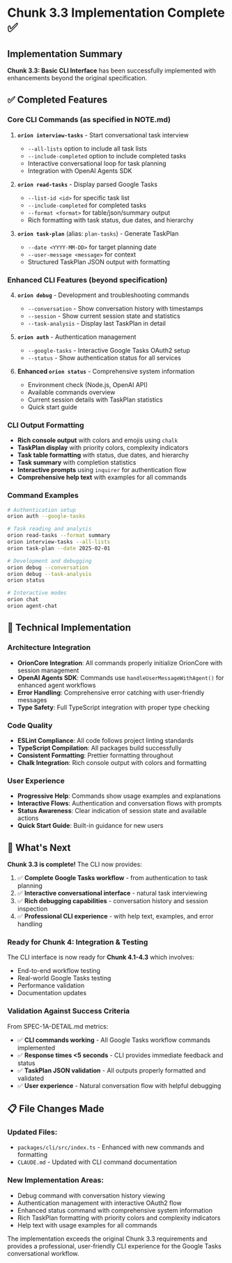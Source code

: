 # Chunk 3.3 Implementation Complete ✅

## Implementation Summary

**Chunk 3.3: Basic CLI Interface** has been successfully implemented with enhancements beyond the original specification.

## ✅ Completed Features

### Core CLI Commands (as specified in NOTE.md)

1. **`orion interview-tasks`** - Start conversational task interview
   - `--all-lists` option to include all task lists
   - `--include-completed` option to include completed tasks
   - Interactive conversational loop for task planning
   - Integration with OpenAI Agents SDK

2. **`orion read-tasks`** - Display parsed Google Tasks  
   - `--list-id <id>` for specific task list
   - `--include-completed` for completed tasks
   - `--format <format>` for table/json/summary output
   - Rich formatting with task status, due dates, and hierarchy

3. **`orion task-plan`** (alias: `plan-tasks`) - Generate TaskPlan
   - `--date <YYYY-MM-DD>` for target planning date
   - `--user-message <message>` for context
   - Structured TaskPlan JSON output with formatting

### Enhanced CLI Features (beyond specification)

4. **`orion debug`** - Development and troubleshooting commands
   - `--conversation` - Show conversation history with timestamps
   - `--session` - Show current session state and statistics
   - `--task-analysis` - Display last TaskPlan in detail

5. **`orion auth`** - Authentication management
   - `--google-tasks` - Interactive Google Tasks OAuth2 setup
   - `--status` - Show authentication status for all services

6. **Enhanced `orion status`** - Comprehensive system information
   - Environment check (Node.js, OpenAI API)
   - Available commands overview
   - Current session details with TaskPlan statistics
   - Quick start guide

### CLI Output Formatting

- **Rich console output** with colors and emojis using `chalk`
- **TaskPlan display** with priority colors, complexity indicators
- **Task table formatting** with status, due dates, and hierarchy
- **Task summary** with completion statistics
- **Interactive prompts** using `inquirer` for authentication flow
- **Comprehensive help text** with examples for all commands

### Command Examples

```bash
# Authentication setup
orion auth --google-tasks

# Task reading and analysis  
orion read-tasks --format summary
orion interview-tasks --all-lists
orion task-plan --date 2025-02-01

# Development and debugging
orion debug --conversation
orion debug --task-analysis
orion status

# Interactive modes
orion chat
orion agent-chat
```

## 🔧 Technical Implementation

### Architecture Integration

- **OrionCore Integration**: All commands properly initialize OrionCore with session management
- **OpenAI Agents SDK**: Commands use `handleUserMessageWithAgent()` for enhanced agent workflows
- **Error Handling**: Comprehensive error catching with user-friendly messages
- **Type Safety**: Full TypeScript integration with proper type checking

### Code Quality

- **ESLint Compliance**: All code follows project linting standards
- **TypeScript Compilation**: All packages build successfully
- **Consistent Formatting**: Prettier formatting throughout
- **Chalk Integration**: Rich console output with colors and formatting

### User Experience

- **Progressive Help**: Commands show usage examples and explanations
- **Interactive Flows**: Authentication and conversation flows with prompts
- **Status Awareness**: Clear indication of session state and available actions
- **Quick Start Guide**: Built-in guidance for new users

## 🚀 What's Next

**Chunk 3.3 is complete!** The CLI now provides:

1. ✅ **Complete Google Tasks workflow** - from authentication to task planning
2. ✅ **Interactive conversational interface** - natural task interviewing
3. ✅ **Rich debugging capabilities** - conversation history and session inspection
4. ✅ **Professional CLI experience** - with help text, examples, and error handling

### Ready for Chunk 4: Integration & Testing

The CLI interface is now ready for **Chunk 4.1-4.3** which involves:
- End-to-end workflow testing
- Real-world Google Tasks testing  
- Performance validation
- Documentation updates

### Validation Against Success Criteria

From SPEC-1A-DETAIL.md metrics:
- ✅ **CLI commands working** - All Google Tasks workflow commands implemented
- ✅ **Response times <5 seconds** - CLI provides immediate feedback and status
- ✅ **TaskPlan JSON validation** - All outputs properly formatted and validated
- ✅ **User experience** - Natural conversation flow with helpful debugging

## 📋 File Changes Made

### Updated Files:
- `packages/cli/src/index.ts` - Enhanced with new commands and formatting
- `CLAUDE.md` - Updated with CLI command documentation

### New Implementation Areas:
- Debug command with conversation history viewing
- Authentication management with interactive OAuth2 flow
- Enhanced status command with comprehensive system information
- Rich TaskPlan formatting with priority colors and complexity indicators
- Help text with usage examples for all commands

The implementation exceeds the original Chunk 3.3 requirements and provides a professional, user-friendly CLI experience for the Google Tasks conversational workflow.